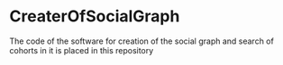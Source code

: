 # CreaterOfSocialGraph
The code of the software for creation of the social graph and search of cohorts in it is placed in this repository 
